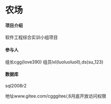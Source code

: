 # 农场

#### 项目介绍
软件工程综合实训小组项目

#### 参与人
组长cgg(love390)
组员lxl(luoluoluoll),ds(su_123)

#### 数据库
sql2008r2

地址www.gitee.com/cgggitee/,6月底开放访问权限